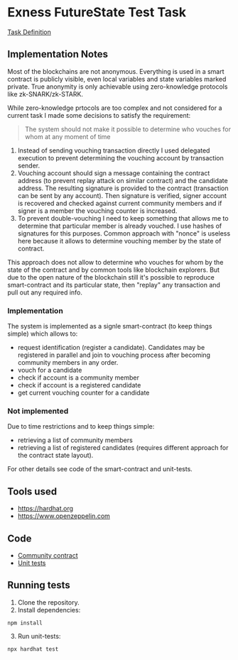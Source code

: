 # Exness FutureState Test Task

[Task Definition](/TASK.md)

## Implementation Notes

Most of the blockchains are not anonymous. Everything is used in a smart contract is publicly visible, even local variables and state variables marked private. True anonymity is only achievable using zero-knowledge protocols like zk-SNARK/zk-STARK.

While zero-knowledge prtocols are too complex and not considered for a current task I made some decisions to satisfy the requirement:

> The system should not make it possible to determine who vouches for whom at any moment of time

1. Instead of sending vouching transaction directly I used delegated execution to prevent determining the vouching account by transaction sender.
2. Vouching account should sign a message containing the contract address (to prevent replay attack on similar contract) and the candidate address. The resulting signature is provided to the contract (transaction can be sent by any account). Then signature is verified, signer account is recovered and checked against current community members and if signer is a member the vouching counter is increased.
3. To prevent double-vouching I need to keep something that allows me to determine that particular member is already vouched. I use hashes of signatures for this purposes. Common approach with "nonce" is useless here because it allows to determine vouching member by the state of contract.

This approach does not allow to determine who vouches for whom by the state of the contract and by common tools like blockchain explorers. But due to the open nature of the blockchain still it's possible to reproduce smart-contract and its particular state, then "replay" any transaction and pull out any required info.

### Implementation

The system is implemented as a signle smart-contract (to keep things simple) which allows to:

- request identification (register a candidate). Candidates may be registered in parallel and join to vouching process after becoming community members in any order.
- vouch for a candidate
- check if account is a community member
- check if account is a registered candidate
- get current vouching counter for a candidate

### Not implemented

Due to time restrictions and to keep things simple:

- retrieving a list of community members
- retrieving a list of registered candidates (requires different approach for the contract state layout).

For other details see code of the smart-contract and unit-tests.

## Tools used

- https://hardhat.org
- https://www.openzeppelin.com

## Code

- [Community contract](/contracts/Community.sol)
- [Unit tests](/test/Community.js)

## Running tests

1. Clone the repository.
2. Install dependencies:
```
npm install
```
3. Run unit-tests:
```
npx hardhat test
```




